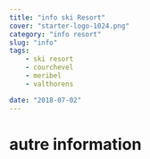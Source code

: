 ```yaml
---
title: "info ski Resort"
cover: "starter-logo-1024.png"
category: "info resort"
slug: "info"
tags:
    - ski resort
    - courchevel
    - meribel
    - valthorens

date: "2018-07-02"
---
```


# autre information